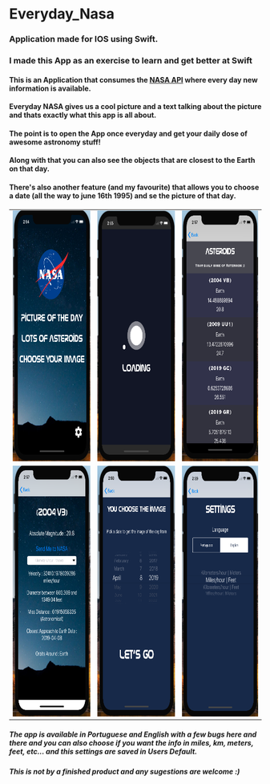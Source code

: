 # Everyday_Nasa

 ### Application made for IOS using Swift.
 ### I made this App as an exercise to learn and get better at Swift
 
 #### This is an Application that consumes the [NASA API](https://api.nasa.gov/index.html) where every day new information is available.
 #### Everyday NASA gives us a cool picture and a text talking about the picture and thats exactly what this app is all about.
 #### The point is to open the App once everyday and get your daily dose of awesome astronomy stuff!
 #### Along with that you can also see the objects that are closest to the Earth on that day.
 #### There's also another feature (and my favourite) that allows you to choose a date (all the way to june 16th 1995) and se the picture of that day.
 
 |        |          |   |
| ------------- |:-------------:| -----:|
| <img src="images/Screen%20Shot%202019-04-08%20at%2014.54.23.png" height="500">    |<img src="images/Screen%20Shot%202019-04-08%20at%2014.55.46.png" height="500"> | <img src="images/Screen%20Shot%202019-04-08%20at%2014.57.12.png" height="500"> |
| <img src="images/Screen%20Shot%202019-04-08%20at%2014.57.32.png" height="500">      |  <img src="images/Screen%20Shot%202019-04-08%20at%2014.59.23.png" height="500">     |   <img src="images/Screen Shot%202019-04-08%20at%2014.59.44.png" height="500">|

 
 ##### The app is available in Portuguese and English  with a few bugs here and there and you can also choose if you want the info in miles, km, meters, feet, etc... and this settings are saved in Users Default.
 ##### This is not by a finished product and any sugestions are welcome :)
 
